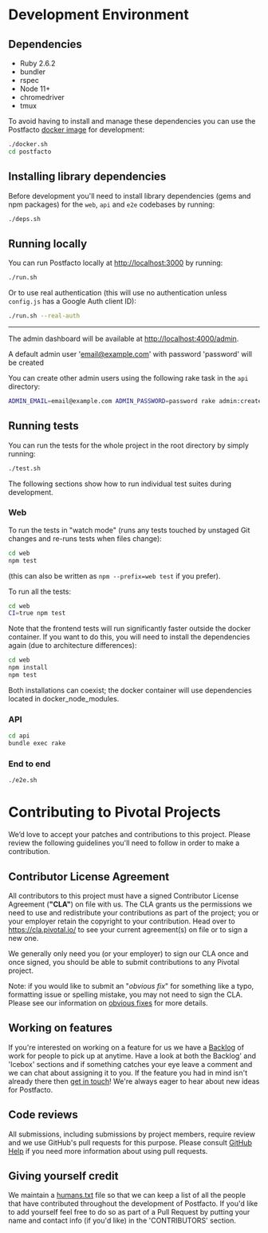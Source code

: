 # Development Environment

## Dependencies

* Ruby 2.6.2
* bundler
* rspec
* Node 11+
* chromedriver
* tmux

To avoid having to install and manage these dependencies you can use the Postfacto [docker image](https://hub.docker.com/r/postfacto/dev/) for development:

```bash
./docker.sh
cd postfacto
```

## Installing library dependencies

Before development you'll need to install library dependencies (gems and npm packages) for the `web`, `api` and `e2e` codebases by running:

```bash
./deps.sh
```

## Running locally

You can run Postfacto locally at [http://localhost:3000]() by running:

```bash
./run.sh
```

Or to use real authentication (this will use no authentication unless `config.js` has a Google Auth client ID):

```bash
./run.sh --real-auth
```

---

The admin dashboard will be available at [http://localhost:4000/admin]().

A default admin user 'email@example.com' with password 'password' will be created

You can create other admin users using the following rake task in the `api` directory:

```bash
ADMIN_EMAIL=email@example.com ADMIN_PASSWORD=password rake admin:create_user
```

## Running tests

You can run the tests for the whole project in the root directory by simply running:

```bash
./test.sh
```

The following sections show how to run individual test suites during development.

### Web

To run the tests in "watch mode" (runs any tests touched by unstaged Git changes and re-runs tests when files change):

```bash
cd web
npm test
```

(this can also be written as `npm --prefix=web test` if you prefer).

To run all the tests:

```bash
cd web
CI=true npm test
```

Note that the frontend tests will run significantly faster outside the docker container.
If you want to do this, you will need to install the dependencies again (due to architecture differences):

```bash
cd web
npm install
npm test
```

Both installations can coexist; the docker container will use dependencies located in docker_node_modules.

### API

```bash
cd api
bundle exec rake
```

### End to end

```bash
./e2e.sh
```

# Contributing to Pivotal Projects

We’d love to accept your patches and contributions to this project. Please review the following guidelines you'll need to follow in order to make a contribution.

## Contributor License Agreement

All contributors to this project must have a signed Contributor License Agreement (**"CLA"**) on file with us. The CLA grants us the permissions we need to use and redistribute your contributions as part of the project; you or your employer retain the copyright to your contribution. Head over to https://cla.pivotal.io/ to see your current agreement(s) on file or to sign a new one.

We generally only need you (or your employer) to sign our CLA once and once signed, you should be able to submit contributions to any Pivotal project.

Note: if you would like to submit an "_obvious fix_" for something like a typo, formatting issue or spelling mistake, you may not need to sign the CLA. Please see our information on [obvious fixes](https://cla.pivotal.io/about#obvious-fix) for more details.

## Working on features

If you're interested on working on a feature for us we have a [Backlog](https://github.com/pivotal/postfacto/projects/1) of work for people to pick up at anytime. Have a look at both the Backlog' and 'Icebox' sections and if something catches your eye leave a comment and we can chat about assigning it to you. If the feature you had in mind isn't already there then [get in touch](https://gitter.im/pivotalpostfacto/Lobby)! We're always eager to hear about new ideas for Postfacto.

## Code reviews

All submissions, including submissions by project members, require review and we use GitHub's pull requests for this purpose. Please consult [GitHub Help](https://help.github.com/articles/about-pull-requests/) if you need more information about using pull requests.

## Giving yourself credit

We maintain a [humans.txt](humans.txt) file so that we can keep a list of all the people that have contributed throughout the development of Postfacto. If you'd like to add yourself feel free to do so as part of a Pull Request by putting your name and contact info (if you'd like) in the 'CONTRIBUTORS' section.
